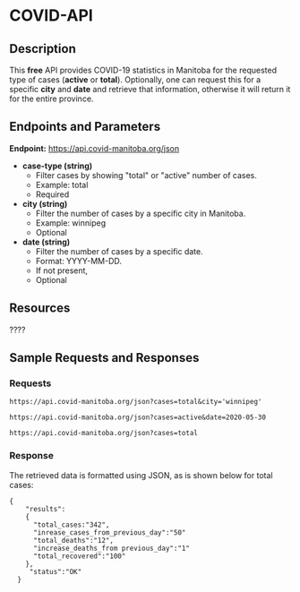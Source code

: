 # COVID-API

## Description

This **free** API provides COVID-19 statistics in Manitoba for the requested type of cases (**active** or **total**). Optionally, one can request this for a specific **city** and **date** and retrieve that information, otherwise it will return it for the entire province.

## Endpoints and Parameters
**Endpoint:** https://api.covid-manitoba.org/json

* **case-type (string)**
  * Filter cases by showing "total" or "active" number of cases. 
  * Example: total
  * Required
* **city (string)**
  * Filter the number of cases by a specific city in Manitoba.
  * Example: winnipeg
  * Optional
* **date (string)**
  * Filter the number of cases by a specific date.
  * Format: YYYY-MM-DD. 
  * If not present, 
  * Optional               

## Resources


????

## Sample Requests and Responses

### Requests
```
https://api.covid-manitoba.org/json?cases=total&city='winnipeg'            

https://api.covid-manitoba.org/json?cases=active&date=2020-05-30

https://api.covid-manitoba.org/json?cases=total
```


### Response

The retrieved data is formatted using JSON, as is shown below for total cases:


  ```
  {                       
      "results":                          
      {                                        
        "total_cases:"342",                                
        "inrease_cases_from_previous_day":"50"                      
        "total_deaths":"12",                      
        "increase_deaths_from previous_day":"1"                   
        "total_recovered":"100"                           
      },                           
       "status":"OK"                                      
    }        
  ```
